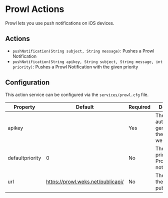 # Prowl Actions

Prowl lets you use push notifications on iOS devices.

## Actions

- `pushNotification(String subject, String message)`: Pushes a Prowl Notification
- `pushNotification(String apikey, String subject, String message, int priority)`: Pushes a Prowl Notification with the given priority

## Configuration

This action service can be configured via the `services/prowl.cfg` file.

| Property        | Default | Required | Description |
| --------------- | ------- | -------- | ----------- |
| apikey          |         | Yes      | The apikey for authentication, generated on the Prowl website |
| defaultpriority | 0       | No       | The default priority of Prowl notifications                   |
| url             | https://prowl.weks.net/publicapi/ | No | The URL of the Prowl public api           |

